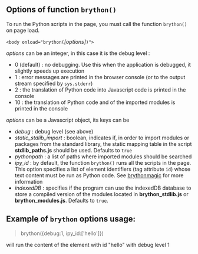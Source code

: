 Options of function `brython()`
-------------------------------

To run the Python scripts in the page, you must call the function `brython()`
on page load.

`<body onload="brython(`*[options]*`)">`

*options* can be an integer, in this case it is the debug level :

- 0 (default) : no debugging. Use this when the application is debugged, it
  slightly speeds up execution
- 1 : error messages are printed in the browser console (or to the output
  stream specified by `sys.stderr`)
- 2 : the translation of Python code into Javascript code is printed in the
  console
- 10 : the translation of Python code and of the imported modules is printed
  in the console

*options* can be a Javascript object, its keys can be

- *debug* : debug level (see above)
- *static\_stdlib\_import* : boolean, indicates if, in order to import modules
  or packages from the standard library, the static mapping table in the
  script __stdlib\_paths.js__ should be used. Defaults to `true`
- *pythonpath* : a list of paths where imported modules should be searched
- *ipy_id* : by default, the function `brython()` runs all the scripts in the
  page. This option specifies a list of element identifiers (tag attribute
  `id`) whose text content must be run as Python code. See
  [brythonmagic](https://github.com/kikocorreoso/brythonmagic) for more
  information
- *indexedDB* : specifies if the program can use the indexedDB database to
  store a compiled version of the modules located in __brython_stdlib.js__
  or __brython_modules.js__. Defaults to `true`.

Example of `brython` options usage:
-----------------------------------

>    brython({debug:1, ipy_id:['hello']})

will run the content of the element with id "hello" with debug level 1
